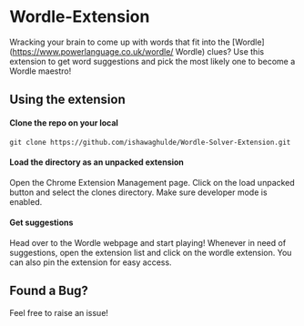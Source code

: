 # Wordle-Extension

Wracking your brain to come up with words that fit into the [Wordle] (https://www.powerlanguage.co.uk/wordle/ Wordle) clues? Use this extension to get word suggestions and pick the most likely one to become a Wordle maestro!

## Using the extension

#### Clone the repo on your local

```
git clone https://github.com/ishawaghulde/Wordle-Solver-Extension.git
```

#### Load the directory as an unpacked extension

Open the Chrome Extension Management page. Click on the load unpacked button and select the clones directory. Make sure developer mode is enabled.

#### Get suggestions

Head over to the Wordle webpage and start playing!
Whenever in need of suggestions, open the extension list and click on the wordle extension.
You can also pin the extension for easy access.

## Found a Bug?

Feel free to raise an issue!
